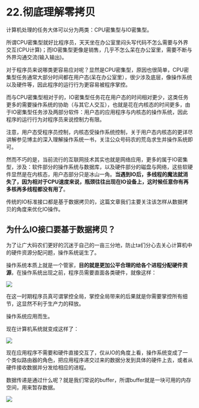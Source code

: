 # 22.彻底理解零拷贝

计算机处理的任务大体可以分为两类：CPU密集型与IO密集型。&#x20;

所谓CPU密集型就好比程序员，天天坐在办公室里闷头写代码不怎么需要与外界交互(CPU计算)；而IO密集型更像是销售，几乎不怎么呆在办公室里，需要不断与外界沟通交流(输入输出)。&#x20;

对于程序员来说哪类更容易应对呢？显然是CPU密集型，原因也很简单，CPU密集型任务通常大部分时间都在用户态(呆在办公室里），很少涉及底层，像操作系统以及硬件等，因此程序的运行行为更容易被程序掌控。&#x20;

而与CPU密集型相对于的，IO密集型任务花在用户态的时间相对更少，这类任务更多的需要操作系统的协助（与其它人交互），也就是花在内核态的时间更多，由于IO密集型任务涉及两部分软件：用户态的应用程序与内核态的操作系统，因此程序的运行行为对程序员来说控制力有限。&#x20;

注意，用户态受程序员控制，内核态受操作系统控制，关于用户态内核态的更详尽讲解参见博主的深入理解操作系统一书，关注公众号码农的荒岛求生并操作系统即可。&#x20;

然而不巧的是，当前流行的互联网技术其实也就是网络应用，更多的属于IO密集型，涉及：软件部分的操作系统与数据库，以及硬件部分的磁盘与网络，这些软硬件显然是在内核态，用户态部分只是冰山一角。**当遇到IO后，多线程的魔法就消失了，因为相对于CPU速度来说，瓶颈往往出现在IO设备上，这时候任意你有再多核再多线程都没有用了**。&#x20;

传统的IO标准接口都是基于数据拷贝的，这篇文章我们主要关注该怎样从数据拷贝的角度来优化IO操作。&#x20;

## 为什么IO接口要基于数据拷贝？&#x20;

为了让广大码农们更好的沉迷于自己的一亩三分地，防止ta们分心去关心计算机中的硬件资源分配问题，操作系统诞生了。

操作系统本质上就是一个管家，**目的就是更加公平合理的给各个进程分配硬件资源**，在操作系统出现之前，程序员需要直面各类硬件，就像这样：

![](.gitbook/assets/22\_1.jpg)

在这一时期程序员真可谓掌控全局，掌控全局带来的后果就是你需要掌控所有细节，这显然不利于生产力的释放。&#x20;

操作系统应用而生。&#x20;

现在计算机系统就变成这样了：

![](.gitbook/assets/22\_2.jpg)

现在应用程序不需要和硬件直接交互了，仅从IO的角度上看，操作系统变成了一个类似路由器的角色，把应用程序递交过来的数据分发到具体的硬件上去，或者从硬件接收数据并分发给相应的进程。&#x20;

数据传递是通过什么呢？就是我们常说的buffer，所谓buffer就是一块可用的内存空间，用来暂存数据。

![](.gitbook/assets/22\_3.jpg)
















